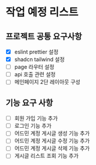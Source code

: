 # 작업 예정 리스트

## 프로젝트 공통 요구사항

- [x] eslint prettier 설정
- [x] shadcn tailwind 설정
- [ ] page 라우터 설정
- [ ] api 호출 관련 설정
- [ ] 메인페이지 2단 레이아웃 구성

## 기능 요구 사항

- [ ] 회원 가입 기능 추가
- [ ] 로그인 기능 추가
- [ ] 어드민 계정 게시글 생성 기능 추가
- [ ] 어드민 계정 게시글 수정 기능 추가
- [ ] 어드민 계정 게시글 삭제 기능 추가
- [ ] 게시글 리스트 조회 기능 추가